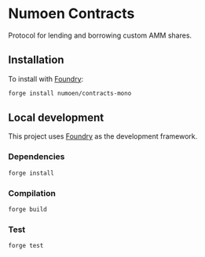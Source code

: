 # Numoen Contracts

Protocol for lending and borrowing custom AMM shares.

## Installation

To install with [Foundry](https://github.com/foundry-rs/foundry):

```bash
forge install numoen/contracts-mono
```

## Local development

This project uses [Foundry](https://github.com/foundry-rs/foundry) as the development framework.

### Dependencies

```bash
forge install
```

### Compilation

```bash
forge build
```

### Test

```bash
forge test
```
